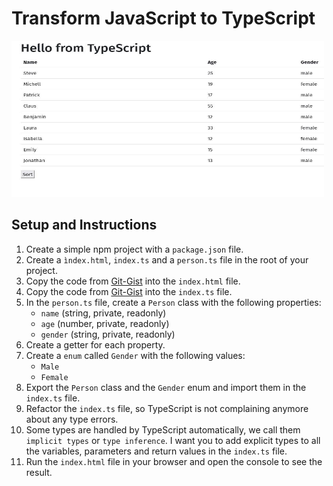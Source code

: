 # Transform JavaScript to TypeScript

<img src="../../images/transformJavaScriptTypeScript.jpeg" alt="Person List" width="500" height="250">

## Setup and Instructions

1. Create a simple npm project with a `package.json` file.
2. Create a `ìndex.html`, `index.ts` and a `person.ts` file in the root of your project.
3. Copy the code from [Git-Gist](https://gist.github.com/tysker/3ef2d526a3d345f1dcabfc36d50e3075) into the `index.html` file.
4. Copy the code from [Git-Gist](https://gist.github.com/tysker/dc9a497a72ca3d1637c6c5346cc3184c) into the `index.ts` file.
5. In the `person.ts` file, create a `Person` class with the following properties:
    - `name` (string, private, readonly)
    - `age` (number, private, readonly)
    - `gender` (string, private, readonly)
6. Create a getter for each property.
7. Create a `enum` called `Gender` with the following values:
    - `Male`
    - `Female`
8. Export the `Person` class and the `Gender` enum and import them in the `index.ts` file.
9. Refactor the `index.ts` file, so TypeScript is not complaining anymore about any type errors.
10. Some types are handled by TypeScript automatically, we call them `implicit types` or `type inference`. 
I want you to add explicit types to all the variables, parameters and return values in the `index.ts` file.
11. Run the `index.html` file in your browser and open the console to see the result.


